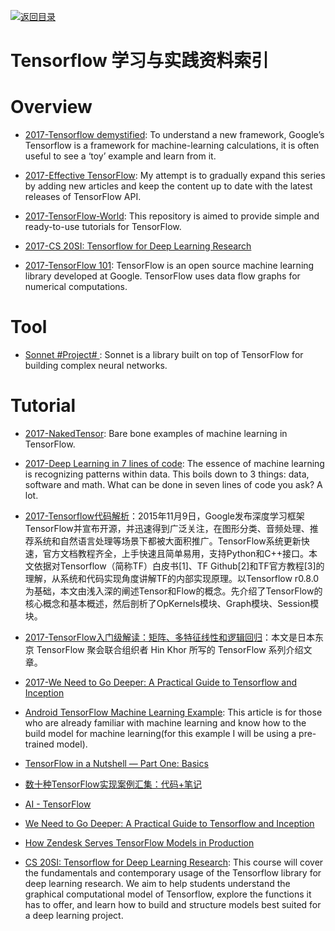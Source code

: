 [![返回目录](https://parg.co/UGo)](https://parg.co/b4z) 


 


 


 



# Tensorflow 学习与实践资料索引


# Overview

- [2017-Tensorflow demystified](https://chatbotslife.com/tensorflow-demystified-80987184faf7): To understand a new framework, Google’s Tensorflow is a framework for machine-learning calculations, it is often useful to see a ‘toy’ example and learn from it.

- [2017-Effective TensorFlow](https://github.com/vahidk/EffectiveTensorflow): My attempt is to gradually expand this series by adding new articles and keep the content up to date with the latest releases of TensorFlow API. 

- [2017-TensorFlow-World](https://github.com/astorfi/TensorFlow-World): This repository is aimed to provide simple and ready-to-use tutorials for TensorFlow.

- [2017-CS 20SI: Tensorflow for Deep Learning Research](https://web.stanford.edu/class/cs20si/)

- [2017-TensorFlow 101](https://mubaris.com/2017-10-21/tensorflow-101): TensorFlow is an open source machine learning library developed at Google. TensorFlow uses data flow graphs for numerical computations. 




# Tool

- [Sonnet #Project# ](https://github.com/deepmind/sonnet): Sonnet is a library built on top of TensorFlow for building complex neural networks.


# Tutorial



- [2017-NakedTensor](https://github.com/jostmey/NakedTensor): Bare bone examples of machine learning in TensorFlow.

- [2017-Deep Learning in 7 lines of code](https://chatbotslife.com/deep-learning-in-7-lines-of-code-7879a8ef8cfb): The essence of machine learning is recognizing patterns within data. This boils down to 3 things: data, software and math. What can be done in seven lines of code you ask? A lot.

- [2017-Tensorflow代码解析](https://zhuanlan.zhihu.com/p/25646408)：2015年11月9日，Google发布深度学习框架TensorFlow并宣布开源，并迅速得到广泛关注，在图形分类、音频处理、推荐系统和自然语言处理等场景下都被大面积推广。TensorFlow系统更新快速，官方文档教程齐全，上手快速且简单易用，支持Python和C++接口。本文依据对Tensorflow（简称TF）白皮书[1]、TF Github[2]和TF官方教程[3]的理解，从系统和代码实现角度讲解TF的内部实现原理。以Tensorflow r0.8.0为基础，本文由浅入深的阐述Tensor和Flow的概念。先介绍了TensorFlow的核心概念和基本概述，然后剖析了OpKernels模块、Graph模块、Session模块。

- [2017-TensorFlow入门级解读：矩阵、多特征线性和逻辑回归](https://zhuanlan.zhihu.com/p/25352208)：本文是日本东京 TensorFlow 聚会联合组织者 Hin Khor 所写的 TensorFlow 系列介绍文章。

- [2017-We Need to Go Deeper: A Practical Guide to Tensorflow and Inception](http://6me.us/s2n) 

- [Android TensorFlow Machine Learning Example](http://6me.us/GbWFKx): This article is for those who are already familiar with machine learning and know how to the build model for machine learning(for this example I will be using a pre-trained model).

- [TensorFlow in a Nutshell — Part One: Basics](https://medium.com/@camrongodbout/tensorflow-in-a-nutshell-part-one-basics-3f4403709c9d#.m0948trt3) 

- [数十种TensorFlow实现案例汇集：代码+笔记](http://www.tuicool.com/articles/Y3A73eb) 

- [AI - TensorFlow](http://mp.weixin.qq.com/s/qmm1xyvnHvWhuUvd9lDjfw?utm_source=tuicool&utm_medium=referral) 

- [We Need to Go Deeper: A Practical Guide to Tensorflow and Inception](https://medium.com/initialized-capital/we-need-to-go-deeper-a-practical-guide-to-tensorflow-and-inception-50e66281804f#.x7c1vxglw) 



- [How Zendesk Serves TensorFlow Models in Production](https://medium.com/zendesk-engineering/how-zendesk-serves-tensorflow-models-in-production-751ee22f0f4b#.x0o7mpnd3)


- [CS 20SI: Tensorflow for Deep Learning Research](http://web.stanford.edu/class/cs20si/syllabus.html): This course will cover the fundamentals and contemporary usage of the Tensorflow library for deep learning research. We aim to help students understand the graphical computational model of Tensorflow, explore the functions it has to offer, and learn how to build and structure models best suited for a deep learning project.